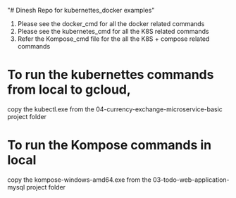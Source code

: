 "# Dinesh Repo for kubernettes_docker examples" 

1. Please see the docker_cmd for all the docker related commands
2. Please see the kubernetes_cmd for all the K8S related commands
3. Refer the Kompose_cmd file for the all the K8S + compose related commands


# To run the kubernettes commands from local to gcloud, 
copy the kubectl.exe from the 04-currency-exchange-microservice-basic project folder

# To run the Kompose commands in local

copy the kompose-windows-amd64.exe from the 03-todo-web-application-mysql project folder
